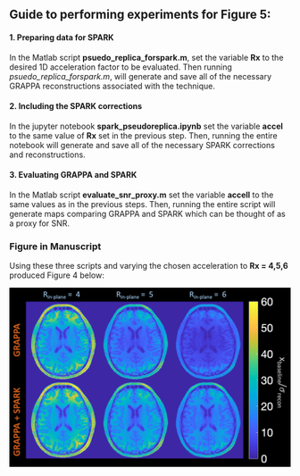 ## Guide to performing experiments for Figure 5:

#### 1.     Preparing data for SPARK

In the Matlab script **psuedo_replica_forspark.m**, set the variable **Rx** to the desired 1D acceleration factor to be evaluated.  Then running *psuedo_replica_forspark.m*, will generate and save all of the necessary GRAPPA reconstructions associated with the technique.

#### 2.     Including the SPARK corrections

In the jupyter notebook **spark_pseudoreplica.ipynb** set the variable **accel** to the same value of **Rx** set in the previous step.  Then, running the entire notebook will generate and save all of the necessary SPARK corrections and reconstructions.


#### 3.     Evaluating GRAPPA and SPARK

In the Matlab script **evaluate_snr_proxy.m** set the variable **accell** to the same values as in the previous steps.  Then, running the entire script will generate maps comparing GRAPPA and SPARK which can be thought of as a proxy for SNR.

### Figure in Manuscript

Using these three scripts and varying the chosen acceleration to **Rx = 4,5,6** produced Figure 4 below:

![Alt text](../docs/images/noisemap_gfactor_attempt.png?raw=True "pseudo-relica")


